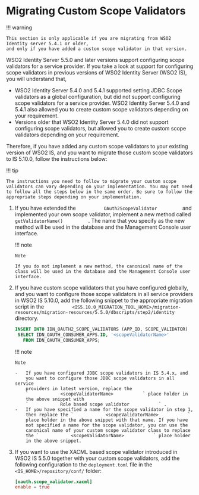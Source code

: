 # Migrating Custom Scope Validators

!!! warning
    
    This section is only applicable if you are migrating from WSO2 Identity server 5.4.1 or older, 
    and only if you have added a custom scope validator in that version.
    

WSO2 Identity Server 5.5.0 and later versions support configuring scope
validators for a service provider. If you take a look at support for
configuring scope validators in previous versions of WSO2 Identity
Server (WSO2 IS), you will understand that,

-   WSO2 Identity Server 5.4.0 and 5.4.1 supported setting JDBC Scope
    validators as a global configuration, but did not support
    configuring scope validators for a service provider. WSO2 Identity
    Server 5.4.0 and 5.4.1 also allowed you to create custom scope
    validators depending on your requirement.
-   Versions older that WSO2 Identity Server 5.4.0 did not support
    configuring scope validators, but allowed you to create custom scope
    validators depending on your requirement.

Therefore, if you have added any custom scope validators to your
existing version of WSO2 IS, and you want to migrate those custom scope
validators to IS 5.10.0, follow the instructions below:

!!! tip
    
    The instructions you need to follow to migrate your custom scope
    validators can vary depending on your implementation. You may not need
    to follow all the steps below in the same order. Be sure to follow the
    appropriate steps depending on your implementation.
    

1.  If you have extended the `           OAuth2ScopeValidator          `
    and implemented your own scope validator, implement a new method
    called `           getValidatorName()          ` . The name that you
    specify as the new method will be used in the database and the
    Management Console user interface.

    !!! note
    
        Note
    
        If you do not implement a new method, the canonical name of the
        class will be used in the database and the Management Console user
        interface.
    

2.  If you have custom scope validators that you have configured
    globally, and you want to configure those scope validators in all
    service providers in WSO2 IS 5.10.0, add the following snippet to the
    appropriate migration script in the
    `           <IS5.10.0_MIGRATION_TOOL_HOME>/migration-resources/migration-resources/5.5.0/dbscripts/step2/identity          `
    directory.

    ``` sql
    INSERT INTO IDN_OAUTH2_SCOPE_VALIDATORS (APP_ID, SCOPE_VALIDATOR)
     SELECT IDN_OAUTH_CONSUMER_APPS.ID, '<scopeValidatorName>'
       FROM IDN_OAUTH_CONSUMER_APPS;
    ```

      
    !!! note
    
        Note
    
        -   If you have configured JDBC scope validators in IS 5.4.x, and
            you want to configure those JDBC scope validators in all service
            providers in latest version, replace the
            `            <scopeValidatorName>           ` place holder in
            the above snippet with
            `            Role based scope validator           ` .
        -   If you have specified a name for the scope validator in step 1,
            then replace the `            <scopeValidatorName>           `
            place holder in the above snippet with that name. If you have
            not specified a name for the scope validator, you can use the
            canonical name of your custom scope validator class to replace
            the `            <scopeValidatorName>           ` place holder
            in the above snippet.
    

3.  If you want to use the XACML based scope validator introduced in
    WSO2 IS 5.5.0 together with your custom scope validators, add the
    following configuration to the ` deployment.toml ` file in the `
    <IS_HOME>/repository/conf/ ` folder:

    ``` toml
    [oauth.scope_validator.xacml]
    enable = true
    ```
